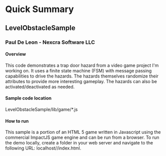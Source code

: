 # Quick Summary #
## LevelObstacleSample ##
### Paul De Leon - Nexcra Software LLC

#### Overview ####
This code demonstrates a trap door hazard from a video game project I'm working on. It uses a finite state machine (FSM) with message passing capabilities to drive the hazards. The hazards themselves randomize their attributes to provide more interesting gameplay. The hazards can also be activated/deactivated as needed.

#### Sample code location ####
LevelObstacleSample/lib/game/*.js

#### How to run ####
This sample is a portion of an HTML 5 game written in Javascript using the commercial ImpactJS game engine and can be run from a browser. To run the demo locally, create a folder in your web server and navigate to the following URL: localhost/<folder>/index.html. 
